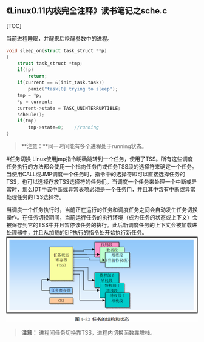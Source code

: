 《Linux0.11内核完全注释》读书笔记之sche.c
----------------------------------------------
[TOC]

当前进程睡眠，并醒来后唤醒参数中的进程。
```c
void sleep_on(struct task_struct **p)
{
	struct task_struct *tmp;
	if(!p)
		return;
	if(current == &(init_task.task))
		panic("task[0] trying to sleep");
	tmp = *p;
	*p = current;
	current->state = TASK_UNINTERRUPTIBLE;
	scheule();
	if(tmp)
		tmp->state=0;    //running
}
```
>**注意：**同一时间能有多个进程处于running状态。

#任务切换
Linux使用jmp指令明确跳转到一个任务，使用了TSS。所有这些调度任务执行的方法都会使用一个指向任务门或任务TSS段的选择符来确定一个任务。当使用CALL或JMP调度一个任务时，指令中的选择符即可以直接选择任务的TSS，也可以选择存放TSS选择符的任务们。当调度一个任务来处理一个中断或异常时，那么IDT中该中断或异常表项必须是一个任务门，并且其中含有中断或异常处理任务的TSS选择符。

当调度一个任务执行时，当前正在运行的任务和调度任务之间会自动发生任务切换操作。在任务切换期间，当前运行任务的执行环境（成为任务的状态或上下文）会被保存到它的TSS中并且暂停该任务的执行。此后新调度任务的上下文会被加载进处理器中，并且从加载的EIP执行的指令处开始执行新任务。
![](images/任务的结构和状态.png)
>**注意：** 进程间任务切换靠TSS，进程内切换函数靠堆栈。

